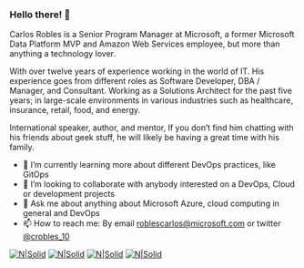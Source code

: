 ### Hello there! 👋

Carlos Robles is a Senior Program Manager at Microsoft, a former Microsoft Data Platform MVP and Amazon Web Services employee, but more than anything a technology lover.

With over twelve years of experience working in the world of IT.  His experience goes from different roles as Software Developer, DBA / Manager, and Consultant. Working as a Solutions Architect for the past five years; in large-scale environments in various industries such as healthcare, insurance, retail, food, and energy.

International speaker, author, and mentor, If you don’t find him chatting with his friends about geek stuff, he will likely be having a great time with his family.

- 🌱 I’m currently learning more about different DevOps practices, like GitOps
- 🤝 I’m looking to collaborate with anybody interested on a DevOps, Cloud or development projects
- 💬 Ask me about anything about Microsoft Azure, cloud computing in general and DevOps
- 📫 How to reach me: By email [roblescarlos@microsoft.com](mailto:roblescarlos@microsoft.com) or twitter [@crobles_10](https://twitter.com/crobles_10)

[![N|Solid](http://dbamastery.com/wp-content/uploads/2018/08/if_twitter_circle_color_107170.png)](https://twitter.com/dbamastery) [![N|Solid](http://dbamastery.com/wp-content/uploads/2018/08/if_github_circle_black_107161.png)](https://github.com/dbamaster) [![N|Solid](http://dbamastery.com/wp-content/uploads/2018/08/if_linkedin_circle_color_107178.png)](https://www.linkedin.com/in/croblesdba/) [![N|Solid](http://dbamastery.com/wp-content/uploads/2018/08/if_browser_1055104.png)](http://dbamastery.com/)
